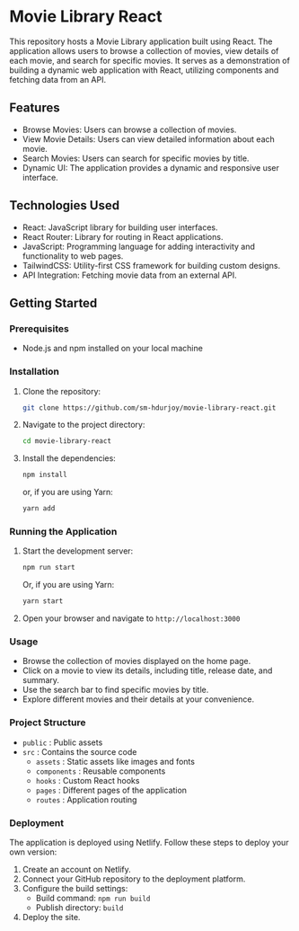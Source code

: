 # Movie Library React

This repository hosts a Movie Library application built using React. The application allows users to browse a collection of movies, view details of each movie, and search for specific movies. It serves as a demonstration of building a dynamic web application with React, utilizing components and fetching data from an API.

## Features

- Browse Movies: Users can browse a collection of movies.
- View Movie Details: Users can view detailed information about each movie.
- Search Movies: Users can search for specific movies by title.
- Dynamic UI: The application provides a dynamic and responsive user interface.

## Technologies Used

- React: JavaScript library for building user interfaces.
- React Router: Library for routing in React applications.
- JavaScript: Programming language for adding interactivity and functionality to web pages.
- TailwindCSS: Utility-first CSS framework for building custom designs.
- API Integration: Fetching movie data from an external API.

## Getting Started

### Prerequisites

- Node.js and npm installed on your local machine

### Installation

1. Clone the repository:

   ```bash
   git clone https://github.com/sm-hdurjoy/movie-library-react.git
   ```

2. Navigate to the project directory:

   ```bash
   cd movie-library-react
   ```

3. Install the dependencies:
   ```bash
   npm install
   ```
   or, if you are using Yarn:
   ```bash
   yarn add
   ```

### Running the Application

1. Start the development server:

   ```bash
   npm run start
   ```

   Or, if you are using Yarn:

   ```bash
   yarn start
   ```

2. Open your browser and navigate to `http://localhost:3000`

### Usage

- Browse the collection of movies displayed on the home page.
- Click on a movie to view its details, including title, release date, and summary.
- Use the search bar to find specific movies by title.
- Explore different movies and their details at your convenience.

### Project Structure

- `public` : Public assets
- `src` : Contains the source code
  - `assets` : Static assets like images and fonts
  - `components` : Reusable components
  - `hooks` : Custom React hooks
  - `pages` : Different pages of the application
  - `routes` : Application routing

### Deployment

The application is deployed using Netlify. Follow these steps to deploy your own version:

1. Create an account on Netlify.
2. Connect your GitHub repository to the deployment platform.
3. Configure the build settings:
   - Build command: `npm run build`
   - Publish directory: `build`
4. Deploy the site.
